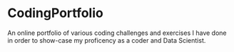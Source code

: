 # CodingPortfolio
An online portfolio of various coding challenges and exercises I have done in order to show-case my proficency as a coder and Data Scientist.
